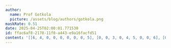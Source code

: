 ```yaml
---
author:
  name: Prof Gotkola
  picture: /assets/blog/authors/gotkola.png
maskRate: 0.51
date: 2025-04-25T02:00:01.771530
id: ffac6af8-2178-11f0-a443-e9a16facfd51
content: '[[6, 4, 0, 0, 0, 0, 0, 0, 5], [0, 0, 3, 0, 4, 5, 0, 0, 6], [0, 5, 8, 0, 9, 6, 3, 4, 1], [3, 9, 6, 0, 0, 7, 0, 0, 0], [5, 8, 0, 4, 1, 9, 0, 0, 7], [0, 0, 0, 0, 0, 0, 0, 0, 0], [8, 3, 0, 1, 0, 4, 2, 0, 9], [9, 0, 0, 6, 5, 3, 0, 8, 0], [0, 6, 4, 9, 8, 0, 5, 0, 0]]'
---
```


